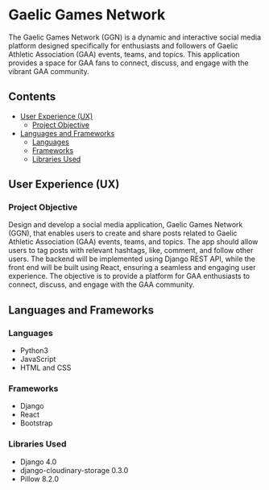 # Gaelic Games Network
The Gaelic Games Network (GGN) is a dynamic and interactive social media platform designed specifically for enthusiasts and followers of Gaelic Athletic Association (GAA) events, teams, and topics. This application provides a space for GAA fans to connect, discuss, and engage with the vibrant GAA community.

## Contents
- [User Experience (UX)](#user-experience)
    - [Project Objective](#project-objective)
- [Languages and Frameworks](#languages-and-framework)
    - [Languages](#languages)
    - [Frameworks](#Frameworks)
    - [Libraries Used](#libraries-used)

## User Experience (UX)

### Project Objective
Design and develop a social media application, Gaelic Games Network (GGN), that enables users to create and share posts related to Gaelic Athletic Association (GAA) events, teams, and topics. The app should allow users to tag posts with relevant hashtags, like, comment, and follow other users. The backend will be implemented using Django REST API, while the front end will be built using React, ensuring a seamless and engaging user experience. The objective is to provide a platform for GAA enthusiasts to connect, discuss, and engage with the GAA community.

## Languages and Frameworks

### Languages
- Python3
- JavaScript
- HTML and CSS

### Frameworks
- Django
- React
- Bootstrap

### Libraries Used
- Django 4.0
- django-cloudinary-storage 0.3.0
- Pillow 8.2.0
